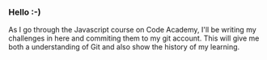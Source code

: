 ### Hello :-)

As I go through the Javascript course on Code Academy, I'll be writing my challenges in here and commiting them to my git account. This will give me both a understanding of Git and also show the history of my learning.

